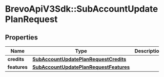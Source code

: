 # BrevoApiV3Sdk::SubAccountUpdatePlanRequest

## Properties
Name | Type | Description | Notes
------------ | ------------- | ------------- | -------------
**credits** | [**SubAccountUpdatePlanRequestCredits**](SubAccountUpdatePlanRequestCredits.md) |  | [optional] 
**features** | [**SubAccountUpdatePlanRequestFeatures**](SubAccountUpdatePlanRequestFeatures.md) |  | [optional] 


